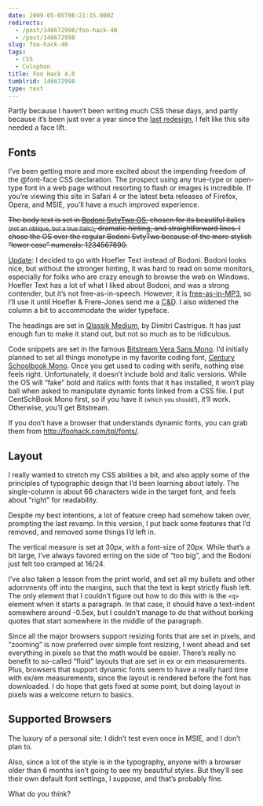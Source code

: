 ```yaml
---
date: 2009-05-05T06:21:15.000Z
redirects:
  - /post/146672998/foo-hack-40
  - /post/146672998
slug: foo-hack-40
tags:
  - CSS
  - Colophon
title: Foo Hack 4.0
tumblrid: 146672998
type: text
---
```

<p>Partly because I haven’t been writing much CSS these days, and partly because it’s been just over a year since the <a href="http://foohack.com/2008/02/foo-hack-redesign-30/">last redesign</a>, I felt like this site needed a face lift.</p>

<h2 id="fonts">Fonts</h2>

<p>I’ve been getting more and more excited about the impending freedom of the @font-face CSS declaration.  The prospect using any true-type or open-type font in a web page without resorting to flash or images is incredible.  If you’re viewing this site in Safari 4 or the latest beta releases of Firefox, Opera, and MSIE, you’ll have a much improved experience.</p>

<p><del>The body text is set in <a href="http://www.abstractfonts.com/search/bodoni%20svtytwo%20itc%20tt-book">Bodoni SvtyTwo OS</a>, chosen for its beautiful italics <small>(not an oblique, but a true italic)</small>, dramatic hinting, and straightforward lines.  I chose the OS over the regular Bodoni SvtyTwo because of the more stylish “lower case” numerals: 1234567890.</del></p>

<p><ins>Update</ins>: I decided to go with Hoefler Text instead of Bodoni.  Bodoni looks nice, but without the stronger hinting, it was hard to read on some monitors, especially for folks who are crazy enough to browse the web on Windows.  Hoefler Text has a lot of what I liked about Bodoni, and was a strong contender, but it&rsquo;s not free-as-in-speech.  However, it is <a href="http://twitter.com/izs/status/2752553503">free-as-in-MP3</a>, so I&rsquo;ll use it until Hoefler &amp; Frere-Jones send me a <abbr title="Cease and Desist">C&amp;D</abbr>.  I also widened the column a bit to accommodate the wider typeface.</p>

<p>The headings are set in <a href="http://www.fontsquirrel.com/fonts/Qlassik-Medium">Qlassik Medium</a>, by Dimitri Castrigue.  It has just enough fun to make it stand out, but not so much as to be ridiculous.</p>

<p>Code snippets are set in the famous <a href="http://ftp.gnome.org/pub/GNOME/sources/ttf-bitstream-vera/1.10/">Bitstream Vera Sans Mono</a>.  I’d initially planned to set all things monotype in my favorite coding font, <a href="http://www.google.com/search?q=centschbook+mono">Century Schoolbook Mono</a>.  Once you get used to coding with serifs, nothing else feels right.  Unfortunately, it doesn’t include bold and italic versions.  While the OS will “fake” bold and italics with fonts that it has installed, it won’t play ball when asked to manipulate dynamic fonts linked from a CSS file.  I put CentSchBook Mono first, so if you have it <small>(which you should!)</small>, it&rsquo;ll work.  Otherwise, you&rsquo;ll get Bitstream.</p>

<p>If you don’t have a browser that understands dynamic fonts, you can grab them from <a href="http://foohack.com/tpl/fonts/">http://foohack.com/tpl/fonts/</a>.</p>

<h2 id="layout">Layout</h2>

<p>I really wanted to stretch my CSS abilities a bit, and also apply some of the principles of typographic design that I’d been learning about lately.  The single-column is about 66 characters wide in the target font, and feels about “right” for readability.</p>

<p>Despite my best intentions, a lot of feature creep had somehow taken over, prompting the last revamp.  In this version, I put back some features that I’d removed, and removed some things I’d left in.</p>

<p>The vertical measure is set at 30px, with a font-size of 20px.  While that’s a bit large, I’ve always favored erring on the side of “too big”, and the Bodoni just felt too cramped at 16/24.</p>

<p>I’ve also taken a lesson from the print world, and set all my bullets and other adornments off into the margins, such that the text is kept strictly flush left.  The only element that I couldn’t figure out how to do this with is the <code>&lt;q&gt;</code> element when it starts a paragraph.  In that case, it should have a text-indent somewhere around -0.5ex, but I couldn’t manage to do that without borking quotes that start somewhere in the middle of the paragraph.</p>

<p>Since all the major browsers support resizing fonts that are set in pixels, and “zooming” is now preferred over simple font resizing, I went ahead and set everything in pixels so that the math would be easier.  There’s really no benefit to so-called “fluid” layouts that are set in ex or em measurements.  Plus, browsers that support dynamic fonts seem to have a really hard time with ex/em measurements, since the layout is rendered before the font has downloaded.  I do hope that gets fixed at some point, but doing layout in pixels was a welcome return to basics.</p>

<h2 id="supported_browsers">Supported Browsers</h2>

<p>The luxury of a personal site: I didn’t test even once in MSIE, and I don’t plan to.</p>

<p>Also, since a lot of the style is in the typography, anyone with a browser older than 6 months isn’t going to see my beautiful styles.  But they’ll see their own default font settings, I suppose, and that’s probably fine.  </p>

<p>What do you think?</p>
